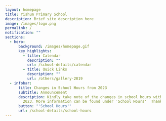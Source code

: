 ```yaml
---
layout: homepage
title: Yishun Primary School
description: Brief site description here
image: /images/logo.png
permalink: /
notification: ""
sections:
  - hero:
      background: /images/homepage.gif
      key_highlights:
        - title: Calendar
          description: ""
          url: /school-details/calendar
        - title: Quick Links
          description: ""
          url: /others/gallery-2019
  - infobar:
      title: Changes in School Hours from 2023
      subtitle: Announcement
      description: Kindly take note of the changes in school hours with effect from
        2023. More information can be found under 'School Hours'  Thank you!
      button: "'School Hours'"
      url: /school-details/school-hours
---
```


